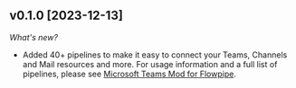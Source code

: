 ## v0.1.0 [2023-12-13]

_What's new?_

- Added 40+ pipelines to make it easy to connect your Teams, Channels and Mail resources and more. For usage information and a full list of pipelines, please see [Microsoft Teams Mod for Flowpipe](https://hub.flowpipe.io/mods/turbot/teams).
